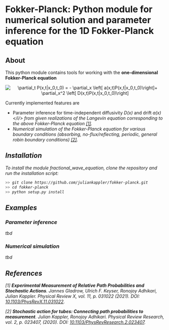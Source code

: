 # Fokker-Planck: Python module for numerical solution and parameter inference for the 1D Fokker-Planck equation

## About

This python module contains tools for working with the **one-dimensional Fokker-Planck equation**

 <p align="center">
<img src="https://latex.codecogs.com/svg.image?\partial_t&space;P(x,t|x_0,t_0)&space;=&space;-&space;\partial_x&space;\left[&space;a(x,t)P(x,t|x_0,t_0)\right]&plus;&space;\partial_x^2&space;\left[&space;D(x,t)P(x,t|x_0,t_0)\right]" title="\partial_t P(x,t|x_0,t_0) = - \partial_x \left[ a(x,t)P(x,t|x_0,t_0)\right]+ \partial_x^2 \left[ D(x,t)P(x,t|x_0,t_0)\right]" />
 </p>

Currently implemented features are

* Parameter inference for time-independent diffusivity <i>D(x)</i> and drift <i>a(x)</i/> from given realizations of the Langevin equation corresponding to the above Fokker-Planck equation <a href="#ref_1">[1]</a>.
* Numerical simulation of the Fokker-Planck equation for various boundary conditions (absorbing, no-flux/reflecting, periodic, general robin boundary conditions) <a href="#ref_2">[2]</a>.


## Installation

To install the module fractional_wave_equation, clone the repository and run the installation script:

```bash
>> git clone https://github.com/juliankappler/fokker-planck.git
>> cd fokker-planck
>> python setup.py install
```

## Examples

### Parameter inference

tbd

### Numerical simulation

tbd

## References

<a id="ref_1">[1] **Experimental Measurement of Relative Path Probabilities and Stochastic Actions**. Jannes Gladrow, Ulrich F. Keyser, Ronojoy Adhikari, Julian Kappler. Physical Review X, vol. 11, p. 031022 (2021). DOI: [10.1103/PhysRevX.11.031022](https://doi.org/10.1103/PhysRevX.11.031022).</a>

<a id="ref_2">[2] **Stochastic action for tubes: Connecting path probabilities to measurement**. Julian Kappler, Ronojoy Adhikari. Physical Review Research, vol. 2, p. 023407, (2020). DOI: [10.1103/PhysRevResearch.2.023407](https://doi.org/10.1103/PhysRevResearch.2.023407).</a>
